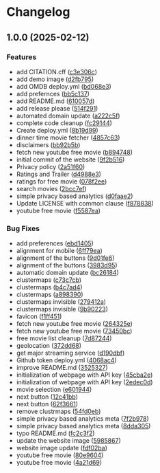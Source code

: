 # Changelog

## 1.0.0 (2025-02-12)


### Features

* add CITATION.cff ([c3e306c](https://github.com/Kohulan/WhichMovieToWatch/commit/c3e306cdf83bf4505668d6cde0857d084970e947))
* add demo image ([d2fb795](https://github.com/Kohulan/WhichMovieToWatch/commit/d2fb795a0f3ae8a70136e334fb397df4fc15ad4f))
* add OMDB deploy.yml ([bd068e3](https://github.com/Kohulan/WhichMovieToWatch/commit/bd068e35b9291e124c925c84c1d9fb43c5d8d413))
* add prefernces ([bb5c137](https://github.com/Kohulan/WhichMovieToWatch/commit/bb5c137da12e7299c7323d6e47551d89f82f95ea))
* add README.md ([610057d](https://github.com/Kohulan/WhichMovieToWatch/commit/610057d2ef99bdfb7c30b23af6cac84bcaed0e2f))
* add release please ([514f291](https://github.com/Kohulan/WhichMovieToWatch/commit/514f29151f0f89686e0bf3e365a6d0b0192713af))
* automated domain update ([a222c5f](https://github.com/Kohulan/WhichMovieToWatch/commit/a222c5f3e758b4ca0fb6d51e3eebc53812f7a781))
* complete code cleanup ([fc29144](https://github.com/Kohulan/WhichMovieToWatch/commit/fc29144d9344e20fa9fae1ea322b765c9a4dd487))
* Create deploy.yml ([8b19d99](https://github.com/Kohulan/WhichMovieToWatch/commit/8b19d99ad2f8e781a3cfc8ecba280e072d47c199))
* dinner time movie fetcher ([4857c63](https://github.com/Kohulan/WhichMovieToWatch/commit/4857c6365d654f00ce5f5b0472dd465c33355f18))
* disclaimers ([bb92b5b](https://github.com/Kohulan/WhichMovieToWatch/commit/bb92b5b2fd235f0a7c79c6d53e6773a71590c239))
* fetch new youtube free movie ([b894748](https://github.com/Kohulan/WhichMovieToWatch/commit/b89474878f292bee001c2827c0e2da4ffee4e83f))
* initial commit of the website ([9f2b516](https://github.com/Kohulan/WhichMovieToWatch/commit/9f2b516fdfec71f8bc6da276355f348fa0aa7d1f))
* Privacy policy ([2a51f60](https://github.com/Kohulan/WhichMovieToWatch/commit/2a51f60dc09c997b59e188ff416a3f47edd1368a))
* Ratings and Trailer ([d4988e3](https://github.com/Kohulan/WhichMovieToWatch/commit/d4988e34c6f8b0e041be883a62bec71903f10def))
* ratings for free movie ([078f2ee](https://github.com/Kohulan/WhichMovieToWatch/commit/078f2eeafd09c810bc4ea30fbd6c28b4d10ed9e0))
* search movies ([2bcc7ef](https://github.com/Kohulan/WhichMovieToWatch/commit/2bcc7efa89ffeaf8edca660c2a4c3fe1027a9db9))
* simple privacy based analytics ([d0faae2](https://github.com/Kohulan/WhichMovieToWatch/commit/d0faae2c29daef56e174a72b68aceed3d9f4f910))
* Update LICENSE with common clause ([f878838](https://github.com/Kohulan/WhichMovieToWatch/commit/f8788383a112966a920fbedf19ddc2e16ab479dc))
* youtube free movie ([f5587ea](https://github.com/Kohulan/WhichMovieToWatch/commit/f5587ead383320a9b8c356c509e0c6bd2b78a9bd))


### Bug Fixes

* add preferences ([ebd1405](https://github.com/Kohulan/WhichMovieToWatch/commit/ebd1405b5cfbc68e57defecdfaebb29fdf46fc52))
* alignment for mobile ([6ff79ea](https://github.com/Kohulan/WhichMovieToWatch/commit/6ff79ea453c4d5967b2f5409552e04dbd1092fc6))
* alignment of the buttons ([9d01fe6](https://github.com/Kohulan/WhichMovieToWatch/commit/9d01fe610c6959f25202373b9150f7de04f2f554))
* alignment of the buttons ([3983d95](https://github.com/Kohulan/WhichMovieToWatch/commit/3983d95da6f3b760446f4db91fbcb45fdcea3695))
* automatic domain update ([bc26184](https://github.com/Kohulan/WhichMovieToWatch/commit/bc2618477ce6da655df662ba3d143fd46f1fff3e))
* clustermaps ([c73c7cb](https://github.com/Kohulan/WhichMovieToWatch/commit/c73c7cb2a90a55b4b1ea8cc3487e8ae35925104f))
* clustermaps ([b4c7ad4](https://github.com/Kohulan/WhichMovieToWatch/commit/b4c7ad45513897e9086345dd264d08ddb69a8175))
* clustermaps ([a898390](https://github.com/Kohulan/WhichMovieToWatch/commit/a898390fca6cb6a8ebfdd5de7c6bec7a5a1db59b))
* clustermaps invisible ([279412a](https://github.com/Kohulan/WhichMovieToWatch/commit/279412a397ac504b5ff5490f4c680f09e92f4dd8))
* clustermaps invisible ([9b90223](https://github.com/Kohulan/WhichMovieToWatch/commit/9b90223c8bc718e07742493f41ea45263f11d71c))
* favicon ([f1ff451](https://github.com/Kohulan/WhichMovieToWatch/commit/f1ff4516eb24ba8efd12bab2d05dcb20bd51513e))
* fetch new youtube free movie ([264325e](https://github.com/Kohulan/WhichMovieToWatch/commit/264325eedf72fed0b45481ac29465489f252fb09))
* fetch new youtube free movie ([73450bc](https://github.com/Kohulan/WhichMovieToWatch/commit/73450bc4c3dc0cb20e852ff36335c14005d3b7e1))
* free movie list cleanup ([7d87244](https://github.com/Kohulan/WhichMovieToWatch/commit/7d87244075eea02395d525d98a9626b5e2415a4f))
* geolocation ([372dd68](https://github.com/Kohulan/WhichMovieToWatch/commit/372dd68b423a8a6bbcc0c7611a576b903b8b044d))
* get major streaming service ([d190dbf](https://github.com/Kohulan/WhichMovieToWatch/commit/d190dbf5b0f739ed84102e34ff13989b65c6d979))
* Github token deploy.yml ([4068ac4](https://github.com/Kohulan/WhichMovieToWatch/commit/4068ac4b1afcddbb04dbd001d6f1a1d720169011))
* improve README.md ([3525327](https://github.com/Kohulan/WhichMovieToWatch/commit/35253272e5436bd80822ef97a7976d63b922f787))
* initialization of webpage with API key ([45cba2e](https://github.com/Kohulan/WhichMovieToWatch/commit/45cba2eed3c2b086c5a9bf1740e44ff68ef1c154))
* initialization of webpage with API key ([2edec0d](https://github.com/Kohulan/WhichMovieToWatch/commit/2edec0d0b3ab4586b6b4248d4209d2678f216180))
* movie selection ([e601944](https://github.com/Kohulan/WhichMovieToWatch/commit/e601944dcc16aa0bea3f90fa195807ff413fe950))
* next button ([12c41bb](https://github.com/Kohulan/WhichMovieToWatch/commit/12c41bb533a4492e56cf808ded67185c0b6d76c3))
* next button ([62f3661](https://github.com/Kohulan/WhichMovieToWatch/commit/62f36619721cd3da6827f14e9de94f0baf786989))
* remove clustrmaps ([54fd0eb](https://github.com/Kohulan/WhichMovieToWatch/commit/54fd0ebf827b1f6ac4b09e7ab23f435c778dfe91))
* simple privacy based analytics meta ([7f2b978](https://github.com/Kohulan/WhichMovieToWatch/commit/7f2b97802b89da3f2fa5662314e03c3ce7c5a641))
* simple privacy based analytics meta ([8dda305](https://github.com/Kohulan/WhichMovieToWatch/commit/8dda305aa851db1a56f4f39668e4a97aa55bbf07))
* typo README.md ([fc2c3f2](https://github.com/Kohulan/WhichMovieToWatch/commit/fc2c3f2406632beb070be9a416e5efdc3460512a))
* update the website image ([5985867](https://github.com/Kohulan/WhichMovieToWatch/commit/59858671f2f3068af247d43f3492cc9fd9d3941d))
* website image update ([fdf02ba](https://github.com/Kohulan/WhichMovieToWatch/commit/fdf02ba1531476b7576b285692edf85b4618595b))
* youtube free movie ([80e9604](https://github.com/Kohulan/WhichMovieToWatch/commit/80e9604713411c5824378ace0165c3f41d90d7c4))
* youtube free movie ([4a21d69](https://github.com/Kohulan/WhichMovieToWatch/commit/4a21d692eba892052c04f23f72f92c4d9b57e771))
